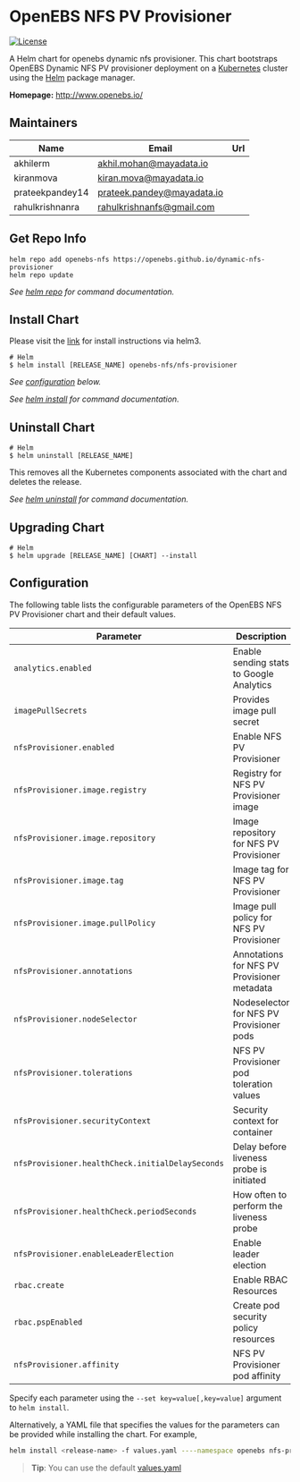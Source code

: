 #  OpenEBS NFS PV Provisioner

[![License](https://img.shields.io/badge/License-Apache%202.0-blue.svg)](https://opensource.org/licenses/Apache-2.0)

A Helm chart for openebs dynamic nfs provisioner. This chart bootstraps OpenEBS Dynamic NFS PV provisioner deployment on a [Kubernetes](http://kubernetes.io) cluster using the  [Helm](https://helm.sh) package manager.


**Homepage:** <http://www.openebs.io/>

## Maintainers

| Name | Email | Url |
| ---- | ------ | --- |
| akhilerm | akhil.mohan@mayadata.io |  |
| kiranmova | kiran.mova@mayadata.io |  |
| prateekpandey14 | prateek.pandey@mayadata.io |  |
| rahulkrishnanra | rahulkrishnanfs@gmail.com |  |


## Get Repo Info

```console
helm repo add openebs-nfs https://openebs.github.io/dynamic-nfs-provisioner
helm repo update
```

_See [helm repo](https://helm.sh/docs/helm/helm_repo/) for command documentation._

## Install Chart

Please visit the [link](https://openebs.github.io/dynamic-nfs-provisioner/) for install instructions via helm3.

```console
# Helm
$ helm install [RELEASE_NAME] openebs-nfs/nfs-provisioner
```

_See [configuration](#configuration) below._

_See [helm install](https://helm.sh/docs/helm/helm_install/) for command documentation._


## Uninstall Chart

```console
# Helm
$ helm uninstall [RELEASE_NAME]
```

This removes all the Kubernetes components associated with the chart and deletes the release.

_See [helm uninstall](https://helm.sh/docs/helm/helm_uninstall/) for command documentation._

## Upgrading Chart

```console
# Helm
$ helm upgrade [RELEASE_NAME] [CHART] --install
```


## Configuration

The following table lists the configurable parameters of the OpenEBS NFS PV Provisioner chart and their default values.

| Parameter                                   | Description                                   | Default                                   |
| ------------------------------------------- | --------------------------------------------- | ----------------------------------------- | 
| `analytics.enabled`                         | Enable sending stats to Google Analytics          | `true`                          |
| `imagePullSecrets`                          | Provides image pull secret                       | `""`                            |
| `nfsProvisioner.enabled`                             | Enable NFS PV Provisioner                          | `true`                          |
| `nfsProvisioner.image.registry`                      | Registry for NFS PV Provisioner image              | `""`                            |
| `nfsProvisioner.image.repository`                    | Image repository for NFS PV Provisioner            | `openebs/provisioner-nfs` |
| `nfsProvisioner.image.tag`                           | Image tag for NFS PV Provisioner	                  | `0.2.0`                         |
| `nfsProvisioner.image.pullPolicy`                    | Image pull policy for NFS PV Provisioner           | `IfNotPresent`                  |
| `nfsProvisioner.annotations`                         | Annotations for NFS PV Provisioner metadata        | `""`                            |
| `nfsProvisioner.nodeSelector`                        | Nodeselector for NFS PV Provisioner pods           | `""`                            |
| `nfsProvisioner.tolerations`                         | NFS PV Provisioner pod toleration values           | `""`                            |
| `nfsProvisioner.securityContext`                     | Security context for container                     | `""`                            |
| `nfsProvisioner.healthCheck.initialDelaySeconds`     | Delay before liveness probe is initiated          | `30`                            |
| `nfsProvisioner.healthCheck.periodSeconds`           | How often to perform the liveness probe           | `60`                            | 
| `nfsProvisioner.enableLeaderElection`                | Enable leader election                            | `true`                          |
| `rbac.create`                               | Enable RBAC Resources                             | `true`                          |
| `rbac.pspEnabled`                           | Create pod security policy resources              | `false`                         |
| `nfsProvisioner.affinity`                            | NFS PV Provisioner pod affinity                    | `{}`                            | 
Specify each parameter using the `--set key=value[,key=value]` argument to `helm install`.

Alternatively, a YAML file that specifies the values for the parameters can be provided while installing the chart. For example,

```bash
helm install <release-name> -f values.yaml ----namespace openebs nfs-provisioner
```

> **Tip**: You can use the default [values.yaml](values.yaml)
